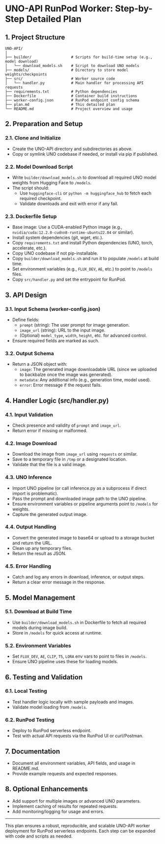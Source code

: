 # UNO-API RunPod Worker: Step-by-Step Detailed Plan

## 1. Project Structure

```
UNO-API/
│
├── builder/                  # Scripts for build-time setup (e.g., model download)
│   └── download_models.sh    # Script to download UNO models
├── models/                   # Directory to store model weights/checkpoints
├── src/                      # Worker source code
│   └── handler.py            # Main handler for processing API requests
├── requirements.txt          # Python dependencies
├── Dockerfile                # Container build instructions
├── worker-config.json        # RunPod endpoint config schema
├── plan.md                   # This detailed plan
└── README.md                 # Project overview and usage
```

## 2. Preparation and Setup

### 2.1. Clone and Initialize
- Create the UNO-API directory and subdirectories as above.
- Copy or symlink UNO codebase if needed, or install via pip if published.

### 2.2. Model Download Script
- Write `builder/download_models.sh` to download all required UNO model weights from Hugging Face to `/models`.
- The script should:
  - Use `huggingface-cli` or `python -m huggingface_hub` to fetch each required checkpoint.
  - Validate downloads and exit with error if any fail.

### 2.3. Dockerfile Setup
- Base image: Use a CUDA-enabled Python image (e.g., `nvidia/cuda:12.2.0-cudnn8-runtime-ubuntu22.04` or similar).
- Install system dependencies (git, wget, etc.).
- Copy `requirements.txt` and install Python dependencies (UNO, torch, accelerate, etc.).
- Copy UNO codebase if not pip-installable.
- Copy `builder/download_models.sh` and run it to populate `/models` at build time.
- Set environment variables (e.g., `FLUX_DEV`, `AE`, etc.) to point to `/models` files.
- Copy `src/handler.py` and set the entrypoint for RunPod.

## 3. API Design

### 3.1. Input Schema (worker-config.json)
- Define fields:
  - `prompt` (string): The user prompt for image generation.
  - `image_url` (string): URL to the input image.
  - (Optional) `model_type`, `width`, `height`, etc. for advanced control.
- Ensure required fields are marked as such.

### 3.2. Output Schema
- Return a JSON object with:
  - `image`: The generated image downloadable URL (since we uploaded to backbalze once the image was generated).
  - `metadata`: Any additional info (e.g., generation time, model used).
  - `error`: Error message if the request fails.

## 4. Handler Logic (src/handler.py)

### 4.1. Input Validation
- Check presence and validity of `prompt` and `image_url`.
- Return error if missing or malformed.

### 4.2. Image Download
- Download the image from `image_url` using `requests` or similar.
- Save to a temporary file in `/tmp` or a designated location.
- Validate that the file is a valid image.

### 4.3. UNO Inference
- Import UNO pipeline (or call inference.py as a subprocess if direct import is problematic).
- Pass the prompt and downloaded image path to the UNO pipeline.
- Ensure environment variables or pipeline arguments point to `/models` for weights.
- Capture the generated output image.

### 4.4. Output Handling
- Convert the generated image to base64 or upload to a storage bucket and return the URL.
- Clean up any temporary files.
- Return the result as JSON.

### 4.5. Error Handling
- Catch and log any errors in download, inference, or output steps.
- Return a clear error message in the response.

## 5. Model Management

### 5.1. Download at Build Time
- Use `builder/download_models.sh` in Dockerfile to fetch all required models during image build.
- Store in `/models` for quick access at runtime.

### 5.2. Environment Variables
- Set `FLUX_DEV`, `AE`, `CLIP`, `T5`, `LORA` env vars to point to files in `/models`.
- Ensure UNO pipeline uses these for loading models.

## 6. Testing and Validation

### 6.1. Local Testing
- Test handler logic locally with sample payloads and images.
- Validate model loading from `/models`.

### 6.2. RunPod Testing
- Deploy to RunPod serverless endpoint.
- Test with actual API requests via the RunPod UI or curl/Postman.

## 7. Documentation

- Document all environment variables, API fields, and usage in README.md.
- Provide example requests and expected responses.

## 8. Optional Enhancements

- Add support for multiple images or advanced UNO parameters.
- Implement caching of results for repeated requests.
- Add monitoring/logging for usage and errors.

---

This plan ensures a robust, reproducible, and scalable UNO-API worker deployment for RunPod serverless endpoints. Each step can be expanded with code and scripts as needed.
